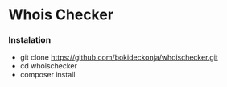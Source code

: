 # Whois Checker

### Instalation
* git clone https://github.com/bokideckonja/whoischecker.git
* cd whoischecker
* composer install